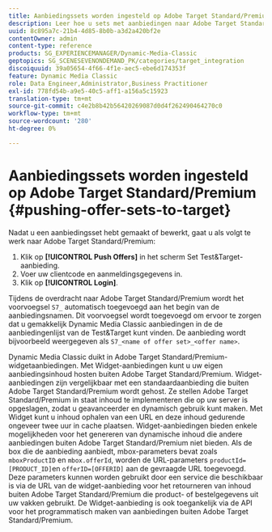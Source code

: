 ```yaml
---
title: Aanbiedingssets worden ingesteld op Adobe Target Standard/Premium
description: Leer hoe u sets met aanbiedingen naar Adobe Target Standard/Premium kunt verzenden.
uuid: 8c895a7c-21b4-4d85-8b0b-a3d2a420bf2e
contentOwner: admin
content-type: reference
products: SG_EXPERIENCEMANAGER/Dynamic-Media-Classic
geptopics: SG_SCENESEVENONDEMAND_PK/categories/target_integration
discoiquuid: 39a05654-4f66-4f1e-aec5-ebe6d174353f
feature: Dynamic Media Classic
role: Data Engineer,Administrator,Business Practitioner
exl-id: 778fd54b-a9e5-40c5-aff1-a156a5c15923
translation-type: tm+mt
source-git-commit: c4e2b8b42b56420269087d0d4f262490464270c0
workflow-type: tm+mt
source-wordcount: '280'
ht-degree: 0%

---
```


# Aanbiedingssets worden ingesteld op Adobe Target Standard/Premium {#pushing-offer-sets-to-target}

Nadat u een aanbiedingsset hebt gemaakt of bewerkt, gaat u als volgt te werk naar Adobe Target Standard/Premium:

1. Klik op **[!UICONTROL Push Offers]** in het scherm Set Test&amp;Target-aanbieding.
1. Voer uw clientcode en aanmeldingsgegevens in.
1. Klik op **[!UICONTROL Login]**.

Tijdens de overdracht naar Adobe Target Standard/Premium wordt het voorvoegsel `S7_` automatisch toegevoegd aan het begin van de aanbiedingsnamen. Dit voorvoegsel wordt toegevoegd om ervoor te zorgen dat u gemakkelijk Dynamic Media Classic aanbiedingen in de de aanbiedingenlijst van de Test&amp;Target kunt vinden. De aanbieding wordt bijvoorbeeld weergegeven als `S7_<name of offer set>_<offer name>`.

Dynamic Media Classic duikt in Adobe Target Standard/Premium-widgetaanbiedingen. Met Widget-aanbiedingen kunt u uw eigen aanbiedingsinhoud hosten buiten Adobe Target Standard/Premium. Widget-aanbiedingen zijn vergelijkbaar met een standaardaanbieding die buiten Adobe Target Standard/Premium wordt gehost. Ze stellen Adobe Target Standard/Premium in staat inhoud te implementeren die op uw server is opgeslagen, zodat u geavanceerder en dynamisch gebruik kunt maken. Met Widget kunt u inhoud ophalen van een URL en deze inhoud gedurende ongeveer twee uur in cache plaatsen. Widget-aanbiedingen bieden enkele mogelijkheden voor het genereren van dynamische inhoud die andere aanbiedingen buiten Adobe Target Standard/Premium niet bieden. Als de box die de aanbieding aanbiedt, mbox-parameters bevat zoals `mboxProductID` en `mbox.offerId`, worden de URL-parameters `productId=[PRODUCT_ID]`en `offerID=[OFFERID]` aan de gevraagde URL toegevoegd. Deze parameters kunnen worden gebruikt door een service die beschikbaar is via de URL van de widget-aanbieding voor het retourneren van inhoud buiten Adobe Target Standard/Premium die product- of bestelgegevens uit uw vakken gebruikt. De Widget-aanbieding is ook toegankelijk via de API voor het programmatisch maken van aanbiedingen buiten Adobe Target Standard/Premium.
